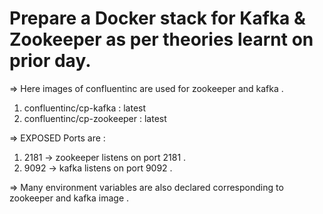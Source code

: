 # Prepare a Docker stack for Kafka & Zookeeper as per theories learnt on prior day.

=> Here images of confluentinc are used for zookeeper and kafka .

1. confluentinc/cp-kafka : latest
2. confluentinc/cp-zookeeper : latest

=> EXPOSED Ports are : 

1.  2181 ->  zookeeper listens on port 2181 .
2.  9092 ->  kafka listens on port 9092 .

=> Many environment variables are also declared corresponding to zookeeper and kafka image .

